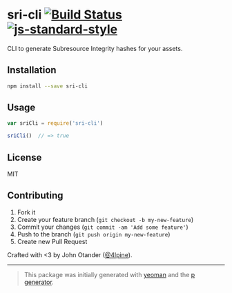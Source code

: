 # sri-cli [![Build Status](https://secure.travis-ci.org/johnotander/sri-cli.png?branch=master)](https://travis-ci.org/johnotander/sri-cli) [![js-standard-style](https://img.shields.io/badge/code%20style-standard-brightgreen.svg?style=flat)](https://github.com/feross/standard)

CLI to generate Subresource Integrity hashes for your assets.

## Installation

```bash
npm install --save sri-cli
```

## Usage

```javascript
var sriCli = require('sri-cli')

sriCli()  // => true
```

## License

MIT

## Contributing

1. Fork it
2. Create your feature branch (`git checkout -b my-new-feature`)
3. Commit your changes (`git commit -am 'Add some feature'`)
4. Push to the branch (`git push origin my-new-feature`)
5. Create new Pull Request

Crafted with <3 by John Otander ([@4lpine](https://twitter.com/4lpine)).

***

> This package was initially generated with [yeoman](http://yeoman.io) and the [p generator](https://github.com/johnotander/generator-p.git).
